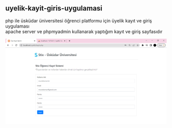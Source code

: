 ## uyelik-kayit-giris-uygulamasi

php ile üsküdar üniversitesi öğrenci platformu için üyelik kayıt ve giriş uygulaması <br/>
apache server ve phpmyadmin kullanarak yaptığım kayıt ve giriş sayfasıdır

![resim](kayit.PNG)
